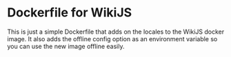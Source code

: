 # Dockerfile for WikiJS

This is just a simple Dockerfile that adds on the locales to the WikiJS docker image. It also adds the offline config option as an environment variable so you can use the new image offline easily.
